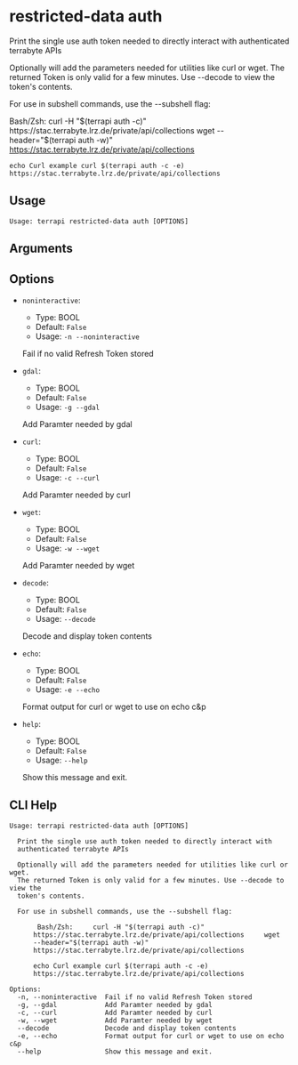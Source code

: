 
# restricted-data auth

Print the single use auth token needed to directly interact with authenticated terrabyte APIs

Optionally will add the parameters needed for utilities like curl or wget.
The returned Token is only valid for a few minutes.
Use --decode to view the token's contents.

For use in subshell commands, use the --subshell flag:

    
Bash/Zsh:
    curl -H "$(terrapi auth -c)"  https://stac.terrabyte.lrz.de/private/api/collections
    wget --header="$(terrapi auth -w)"  https://stac.terrabyte.lrz.de/private/api/collections

    echo Curl example curl $(terrapi auth -c -e)  https://stac.terrabyte.lrz.de/private/api/collections


## Usage

```
Usage: terrapi restricted-data auth [OPTIONS]
```

## Arguments


## Options

* `noninteractive`:
    * Type: BOOL
    * Default: `False`
    * Usage: `-n
--noninteractive`

    Fail if no valid Refresh Token stored



* `gdal`:
    * Type: BOOL
    * Default: `False`
    * Usage: `-g
--gdal`

    Add Paramter needed by gdal



* `curl`:
    * Type: BOOL
    * Default: `False`
    * Usage: `-c
--curl`

    Add Paramter needed by curl



* `wget`:
    * Type: BOOL
    * Default: `False`
    * Usage: `-w
--wget`

    Add Paramter needed by wget



* `decode`:
    * Type: BOOL
    * Default: `False`
    * Usage: `--decode`

    Decode and display token contents



* `echo`:
    * Type: BOOL
    * Default: `False`
    * Usage: `-e
--echo`

    Format output for curl or wget to use on echo c&p



* `help`:
    * Type: BOOL
    * Default: `False`
    * Usage: `--help`

    Show this message and exit.



## CLI Help

```
Usage: terrapi restricted-data auth [OPTIONS]

  Print the single use auth token needed to directly interact with
  authenticated terrabyte APIs

  Optionally will add the parameters needed for utilities like curl or wget.
  The returned Token is only valid for a few minutes. Use --decode to view the
  token's contents.

  For use in subshell commands, use the --subshell flag:

       Bash/Zsh:     curl -H "$(terrapi auth -c)"
      https://stac.terrabyte.lrz.de/private/api/collections     wget
      --header="$(terrapi auth -w)"
      https://stac.terrabyte.lrz.de/private/api/collections

      echo Curl example curl $(terrapi auth -c -e)
      https://stac.terrabyte.lrz.de/private/api/collections

Options:
  -n, --noninteractive  Fail if no valid Refresh Token stored
  -g, --gdal            Add Paramter needed by gdal
  -c, --curl            Add Paramter needed by curl
  -w, --wget            Add Paramter needed by wget
  --decode              Decode and display token contents
  -e, --echo            Format output for curl or wget to use on echo c&p
  --help                Show this message and exit.
```

